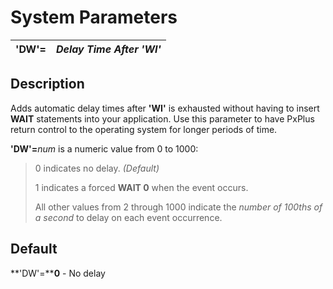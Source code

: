 # System Parameters

**'DW'=** |  **_Delay Time After 'WI'_**  
---|---  
  
##  Description

Adds automatic delay times after **'WI'** is exhausted without having to insert **WAIT** statements into your application. Use this parameter to have PxPlus return control to the operating system for longer periods of time.

**'DW'=**_num_ is a numeric value from 0 to 1000:

> 0 indicates no delay. _(Default)_  
>   
>  1 indicates a forced **WAIT 0** when the event occurs.  
>   
>  All other values from 2 through 1000 indicate the _number of 100ths of a second_ to delay on each event occurrence.

##  Default

**'DW'=****0** \- No delay
